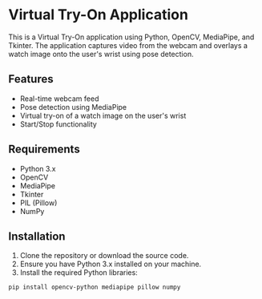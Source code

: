 # Virtual Try-On Application

This is a Virtual Try-On application using Python, OpenCV, MediaPipe, and Tkinter. The application captures video from the webcam and overlays a watch image onto the user's wrist using pose detection.

## Features

- Real-time webcam feed
- Pose detection using MediaPipe
- Virtual try-on of a watch image on the user's wrist
- Start/Stop functionality

## Requirements

- Python 3.x
- OpenCV
- MediaPipe
- Tkinter
- PIL (Pillow)
- NumPy

## Installation

1. Clone the repository or download the source code.
2. Ensure you have Python 3.x installed on your machine.
3. Install the required Python libraries:

```sh
pip install opencv-python mediapipe pillow numpy
